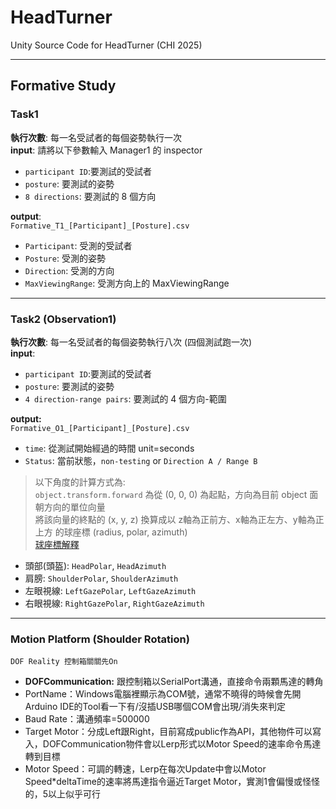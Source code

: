 # HeadTurner

Unity Source Code for HeadTurner (CHI 2025)

---

## Formative Study
### Task1
**執行次數**: 每一名受試者的每個姿勢執行一次  
**input**: 請將以下參數輸入 Manager1 的 inspector    
- `participant ID`:要測試的受試者
- `posture`: 要測試的姿勢
- `8 directions`: 要測試的 8 個方向

**output**:  
`Formative_T1_[Participant]_[Posture].csv`
- `Participant`: 受測的受試者
- `Posture`: 受測的姿勢
- `Direction`: 受測的方向
- `MaxViewingRange`: 受測方向上的 MaxViewingRange

---

### Task2 (Observation1)
**執行次數**: 每一名受試者的每個姿勢執行八次 (四個測試跑一次)  
**input**:  
- `participant ID`:要測試的受試者
- `posture`: 要測試的姿勢
- `4 direction-range pairs`: 要測試的 4 個方向-範圍

**output:**  
`Formative_O1_[Participant]_[Posture].csv`  
- `time`: 從測試開始經過的時間 unit=seconds
- `Status`: 當前狀態，`non-testing` or `Direction A / Range B`
> 以下角度的計算方式為:  
> `object.transform.forward` 為從 (0, 0, 0) 為起點，方向為目前 object 面朝方向的單位向量  
> 將該向量的終點的 (x, y, z) 換算成以 z軸為正前方、x軸為正左方、y軸為正上方 的球座標 (radius, polar, azimuth)  
> [球座標解釋](https://zh.wikipedia.org/zh-tw/%E7%90%83%E5%BA%A7%E6%A8%99%E7%B3%BB)  

- 頭部(頭盔): `HeadPolar`, `HeadAzimuth`
- 肩膀: `ShoulderPolar`, `ShoulderAzimuth`
- 左眼視線: `LeftGazePolar`, `LeftGazeAzimuth`
- 右眼視線: `RightGazePolar`, `RightGazeAzimuth`

---

### Motion Platform (Shoulder Rotation)
`DOF Reality 控制箱關關先On`  
* **DOFCommunication:**  跟控制箱以SerialPort溝通，直接命令兩顆馬達的轉角  
* PortName：Windows電腦裡顯示為COM號，通常不曉得的時候會先開Arduino IDE的Tool看一下有/沒插USB哪個COM會出現/消失來判定
* Baud Rate：溝通頻率=500000
* Target Motor：分成Left跟Right，目前寫成public作為API，其他物件可以寫入，DOFCommunication物件會以Lerp形式以Motor Speed的速率命令馬達轉到目標
* Motor Speed：可調的轉速，Lerp在每次Update中會以Motor Speed*deltaTime的速率將馬達指令逼近Target Motor，實測1會偏慢或怪怪的，5以上似乎可行
